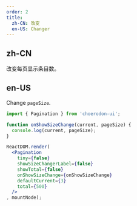 ```yaml
---
order: 2
title:
  zh-CN: 改变
  en-US: Changer
---
```


## zh-CN

改变每页显示条目数。

## en-US

Change `pageSize`.

````jsx
import { Pagination } from 'choerodon-ui';

function onShowSizeChange(current, pageSize) {
  console.log(current, pageSize);
}

ReactDOM.render(
  <Pagination
    tiny={false}
    showSizeChangerLabel={false}
    showTotal={false}
    onShowSizeChange={onShowSizeChange}
    defaultCurrent={3}
    total={500}
  />
, mountNode);
````
